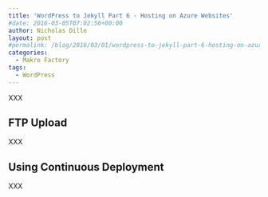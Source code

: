 ```yaml
---
title: 'WordPress to Jekyll Part 6 - Hosting on Azure Websites'
#date: 2016-03-05T07:02:56+00:00
author: Nicholas Dille
layout: post
#permalink: /blog/2016/03/01/wordpress-to-jekyll-part-6-hosting-on-azure-websites/
categories:
  - Makro Factory
tags:
  - WordPress
---
```

XXX

<!--more-->

## FTP Upload

XXX

## Using Continuous Deployment

XXX
